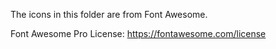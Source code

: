 The icons in this folder are from Font Awesome.

Font Awesome Pro License: https://fontawesome.com/license